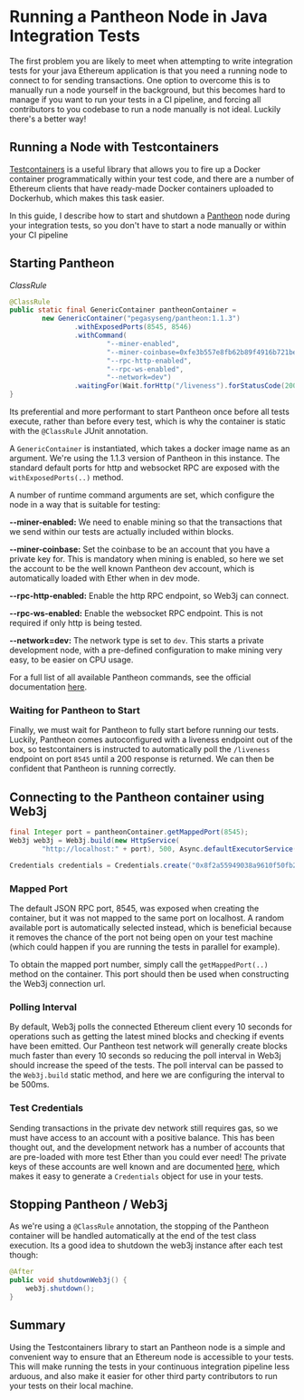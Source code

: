 # Running a Pantheon Node in Java Integration Tests

The first problem you are likely to meet when attempting to write integration tests for your java Ethereum application is that you need a running node to connect to for sending transactions.  One option to overcome this is to manually run a node yourself in the background, but this becomes hard to manage if you want to run your tests in a CI pipeline, and forcing all contributors to you codebase to run a node manually is not ideal.  Luckily there's a better way!

## Running a Node with Testcontainers

[Testcontainers](https://www.testcontainers.org/) is a useful library that allows you to fire up a Docker container programmatically within your test code, and there are a number of Ethereum clients that have ready-made Docker containers uploaded to Dockerhub, which makes this task easier.

In this guide, I describe how to start and shutdown a [Pantheon](https://github.com/PegaSysEng/pantheon) node during your integration tests, so you don't have to start a node manually or within your CI pipeline

## Starting Pantheon

_ClassRule_

```java
@ClassRule
public static final GenericContainer pantheonContainer =
        new GenericContainer("pegasyseng/pantheon:1.1.3")
                .withExposedPorts(8545, 8546)
                .withCommand(
                        "--miner-enabled",
                        "--miner-coinbase=0xfe3b557e8fb62b89f4916b721be55ceb828dbd73",
                        "--rpc-http-enabled",
                        "--rpc-ws-enabled",
                        "--network=dev")
                .waitingFor(Wait.forHttp("/liveness").forStatusCode(200).forPort(8545));
}
```

Its preferential and more performant to start Pantheon once before all tests execute, rather than before every test, which is why the container is static with the `@ClassRule` JUnit annotation.

A `GenericContainer` is instantiated, which takes a docker image name as an argument.  We're using the 1.1.3 version of Pantheon in this instance.  The standard default ports for http and websocket RPC are exposed with the `withExposedPorts(..)` method.

A number of runtime command arguments are set, which configure the node in a way that is suitable for testing:

**--miner-enabled:** We need to enable mining so that the transactions that we send within our tests are actually included within blocks.

**--miner-coinbase:** Set the coinbase to be an account that you have a private key for.  This is mandatory when mining is enabled, so here we set the account to be the well known Pantheon dev account, which is automatically loaded with Ether when in dev mode.

**--rpc-http-enabled:** Enable the http RPC endpoint, so Web3j can connect.

**--rpc-ws-enabled:** Enable the websocket RPC endpoint.  This is not required if only http is being tested.

**--network=dev:** The network type is set to `dev`.  This starts a private development node, with a pre-defined configuration to make mining very easy, to be easier on CPU usage.

For a full list of all available Pantheon commands, see the official documentation [here](https://docs.pantheon.pegasys.tech/en/stable/Reference/Pantheon-CLI-Syntax/).

### Waiting for Pantheon to Start

Finally, we must wait for Pantheon to fully start before running our tests.  Luckily, Pantheon comes autoconfigured with a liveness endpoint out of the box, so testcontainers is instructed to automatically poll the `/liveness` endpoint on port `8545` until a 200 response is returned.  We can then be confident that Pantheon is running correctly.

## Connecting to the Pantheon container using Web3j

```java
final Integer port = pantheonContainer.getMappedPort(8545);
Web3j web3j = Web3j.build(new HttpService(
        "http://localhost:" + port), 500, Async.defaultExecutorService());

Credentials credentials = Credentials.create("0x8f2a55949038a9610f50fb23b5883af3b4ecb3c3bb792cbcefbd1542c692be63");
```

### Mapped Port

The default JSON RPC port, 8545, was exposed when creating the container, but it was not mapped to the same port on localhost.  A random available port is automatically selected instead, which is beneficial because it removes the chance of the port not being open on your test machine (which could happen if you are running the tests in parallel for example).

To obtain the mapped port number, simply call the `getMappedPort(..)` method on the container.  This port should then be used when constructing the Web3j connection url.

### Polling Interval

By default, Web3j polls the connected Ethereum client every 10 seconds for operations such as getting the latest mined blocks and checking if events have been emitted.  Our Pantheon test network will generally create blocks much faster than every 10 seconds so reducing the poll interval in Web3j should increase the speed of the tests.  The poll interval can be passed to the `Web3j.build` static method, and here we are configuring the interval to be 500ms.

### Test Credentials

Sending transactions in the private dev network still requires gas, so we must have access to an account with a positive balance.  This has been thought out, and the development network has a number of accounts that are pre-loaded with more test Ether than you could ever need!  The private keys of these accounts are well known and are documented [here](https://docs.pantheon.pegasys.tech/en/stable/Configuring-Pantheon/Accounts-for-Testing/), which makes it easy to generate a `Credentials` object for use in your tests.

## Stopping Pantheon / Web3j

As we're using a `@ClassRule` annotation, the stopping of the Pantheon container will be handled automatically at the end of the test class execution.  Its a good idea to shutdown the web3j instance after each test though:

```java
@After
public void shutdownWeb3j() {
    web3j.shutdown();
}
```

## Summary

Using the Testcontainers library to start an Pantheon node is a simple and convenient way to ensure that an Ethereum node is accessible to your tests.  This will make running the tests in your continuous integration pipeline less arduous, and also make it easier for other third party contributors to run your tests on their local machine.
